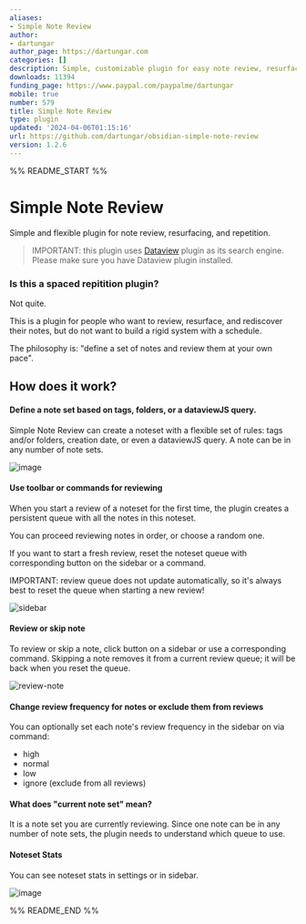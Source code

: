 ```yaml
---
aliases:
- Simple Note Review
author:
- dartungar
author_page: https://dartungar.com
categories: []
description: Simple, customizable plugin for easy note review, resurfacing  & repetition.
downloads: 11394
funding_page: https://www.paypal.com/paypalme/dartungar
mobile: true
number: 579
title: Simple Note Review
type: plugin
updated: '2024-04-06T01:15:16'
url: https://github.com/dartungar/obsidian-simple-note-review
version: 1.2.6
---
```


%% README_START %%

# Simple Note Review
Simple and flexible plugin for note review, resurfacing, and repetition.

> IMPORTANT: this plugin uses [Dataview](https://github.com/blacksmithgu/obsidian-dataview) plugin as its search engine. 
Please make sure you have Dataview plugin installed.

### Is this a spaced repitition plugin?
Not quite.

This is a plugin for people who want to review, resurface, and rediscover their notes, but do not want to build a rigid system with a schedule.

The philosophy is: "define a set of notes and review them at your own pace". 

## How does it work?
#### Define a note set based on tags, folders, or a dataviewJS query.
Simple Note Review can create a noteset with a flexible set of rules: tags and/or folders, creation date, or even a dataviewJS query.
A note can be in any number of note sets.

![image](https://github.com/dartungar/obsidian-simple-note-review/assets/36126057/60c9501c-aa4c-4d09-bd77-4ebf2dd9bb0b)

#### Use toolbar or commands for reviewing
When you start a review of a noteset for the first time, the plugin creates a persistent queue with all the notes in this noteset.

You can proceed reviewing notes in order, or choose a random one.

If you want to start a fresh review, reset the noteset queue with corresponding button on the sidebar or a command.

IMPORTANT: review queue does not update automatically, so it's always best to reset the queue when starting a new review!

![sidebar](https://github.com/dartungar/obsidian-simple-note-review/assets/36126057/f85c88f9-819f-40ec-a5ee-2db623d32733)

#### Review or skip note
To review or skip a note, click button on a sidebar or use a corresponding command.
Skipping a note removes it from a current review queue; it will be back when you reset the queue.

![review-note](https://github.com/dartungar/obsidian-simple-note-review/assets/36126057/9d18dc36-2c98-43bb-8101-12d8cf7cc313)


#### Change review frequency for notes or exclude them from reviews
You can optionally set each note's review frequency in the sidebar on via command:
- high
- normal
- low
- ignore (exclude from all reviews)

#### What does "current note set" mean?
It is a note set you are currently reviewing. 
Since one note can be in any number of note sets, the plugin needs to understand which queue to use.

#### Noteset Stats
You can see noteset stats in settings or in sidebar.

![image](https://github.com/dartungar/obsidian-simple-note-review/assets/36126057/257d2a64-60fc-470d-8649-9541b47159cf)



%% README_END %%
